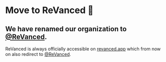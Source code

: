 # Move to ReVanced 🎉

## We have renamed our organization to [@ReVanced](https://revanced.app).

ReVanced is always officially accessible on [revanced.app](https://revanced.app) which from now on also redirect to [@ReVanced](https://revanced.app).
